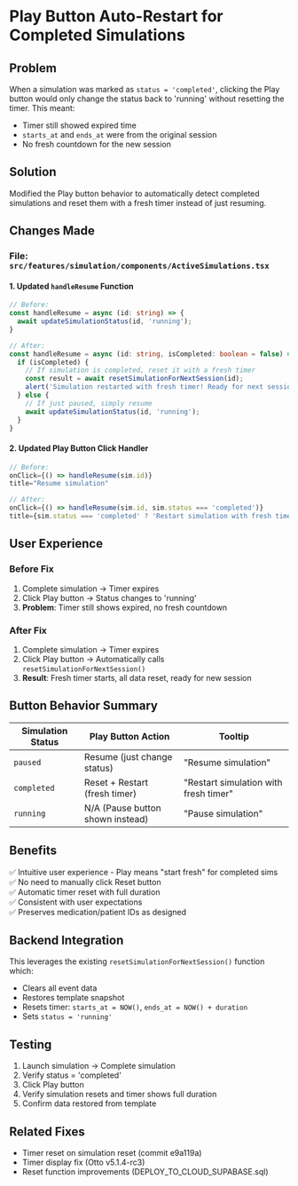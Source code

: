 # Play Button Auto-Restart for Completed Simulations

## Problem
When a simulation was marked as `status = 'completed'`, clicking the Play button would only change the status back to 'running' without resetting the timer. This meant:
- Timer still showed expired time
- `starts_at` and `ends_at` were from the original session
- No fresh countdown for the new session

## Solution
Modified the Play button behavior to automatically detect completed simulations and reset them with a fresh timer instead of just resuming.

## Changes Made

### File: `src/features/simulation/components/ActiveSimulations.tsx`

#### 1. Updated `handleResume` Function
```typescript
// Before:
const handleResume = async (id: string) => {
  await updateSimulationStatus(id, 'running');
}

// After:
const handleResume = async (id: string, isCompleted: boolean = false) => {
  if (isCompleted) {
    // If simulation is completed, reset it with a fresh timer
    const result = await resetSimulationForNextSession(id);
    alert('Simulation restarted with fresh timer! Ready for next session.');
  } else {
    // If just paused, simply resume
    await updateSimulationStatus(id, 'running');
  }
}
```

#### 2. Updated Play Button Click Handler
```typescript
// Before:
onClick={() => handleResume(sim.id)}
title="Resume simulation"

// After:
onClick={() => handleResume(sim.id, sim.status === 'completed')}
title={sim.status === 'completed' ? 'Restart simulation with fresh timer' : 'Resume simulation'}
```

## User Experience

### Before Fix
1. Complete simulation → Timer expires
2. Click Play button → Status changes to 'running'
3. **Problem**: Timer still shows expired, no fresh countdown

### After Fix
1. Complete simulation → Timer expires
2. Click Play button → Automatically calls `resetSimulationForNextSession()`
3. **Result**: Fresh timer starts, all data reset, ready for new session

## Button Behavior Summary

| Simulation Status | Play Button Action | Tooltip |
|------------------|-------------------|---------|
| `paused` | Resume (just change status) | "Resume simulation" |
| `completed` | Reset + Restart (fresh timer) | "Restart simulation with fresh timer" |
| `running` | N/A (Pause button shown instead) | "Pause simulation" |

## Benefits
✅ Intuitive user experience - Play means "start fresh" for completed sims  
✅ No need to manually click Reset button  
✅ Automatic timer reset with full duration  
✅ Consistent with user expectations  
✅ Preserves medication/patient IDs as designed  

## Backend Integration
This leverages the existing `resetSimulationForNextSession()` function which:
- Clears all event data
- Restores template snapshot
- Resets timer: `starts_at = NOW()`, `ends_at = NOW() + duration`
- Sets `status = 'running'`

## Testing
1. Launch simulation → Complete simulation
2. Verify status = 'completed'
3. Click Play button
4. Verify simulation resets and timer shows full duration
5. Confirm data restored from template

## Related Fixes
- Timer reset on simulation reset (commit e9a119a)
- Timer display fix (Otto v5.1.4-rc3)
- Reset function improvements (DEPLOY_TO_CLOUD_SUPABASE.sql)
